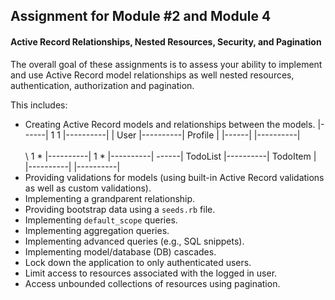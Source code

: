 ## Assignment for Module #2 and Module 4
#### Active Record Relationships, Nested Resources, Security, and Pagination
The overall goal of these assignments is to assess your ability to implement and use Active Record model relationships as well nested resources, authentication, authorization and pagination.

This includes:

  * Creating Active Record models and relationships between the models.                                                                                                               |------| 1      1 |----------|
        | User |----------| Profile  |
        |------|          |----------|
            \
             \
              \ 1   * |----------| 1      * |----------|
               \------| TodoList |----------| TodoItem | 
                      |----------|          |----------|
  * Providing validations for models (using built-in Active Record validations as well as custom validations).
  * Implementing a grandparent relationship.
  * Providing bootstrap data using a `seeds.rb` file.
  * Implementing `default_scope` queries.
  * Implementing aggregation queries.
  * Implementing advanced queries (e.g., SQL snippets).
  * Implementing model/database (DB) cascades.
  * Lock down the application to only authenticated users.
  * Limit access to resources associated with the logged in user.
  * Access unbounded collections of resources using pagination.
